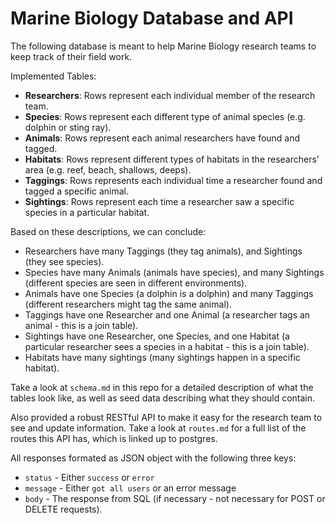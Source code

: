 # Marine Biology Database and API

The following database is meant to help Marine Biology research teams to keep track of their field work.

Implemented Tables:

- **Researchers**: Rows represent each individual member of the research team.
- **Species**: Rows represent each different type of animal species (e.g. dolphin or sting ray).
- **Animals**: Rows represent each animal researchers have found and tagged.
- **Habitats**: Rows represent different types of habitats in the researchers' area (e.g. reef, beach, shallows, deeps).
- **Taggings**: Rows represents each individual time a researcher found and tagged a specific animal.
- **Sightings**: Rows represent each time a researcher saw a specific species in a particular habitat.

Based on these descriptions, we can conclude:

- Researchers have many Taggings (they tag animals), and Sightings (they see species).
- Species have many Animals (animals have species), and many Sightings (different species are seen in different environments).
- Animals have one Species (a dolphin is a dolphin) and many Taggings (different researchers might tag the same animal).
- Taggings have one Researcher and one Animal (a researcher tags an animal - this is a join table).
- Sightings have one Researcher, one Species, and one Habitat (a particular researcher sees a species in a habitat - this is a join table).
- Habitats have many sightings (many sightings happen in a specific habitat).

Take a look at `schema.md` in this repo for a detailed description of what the tables look like, as well as seed data describing what they should contain.

Also provided a robust RESTful API to make it easy for the research team to see and update information. Take a look at `routes.md` for a full list of the routes this API has, which is linked up to postgres.

All responses formated as JSON object with the following three keys:

- `status` - Either `success` or `error`
- `message` - Either `got all users` or an error message
- `body` - The response from SQL (if necessary - not necessary for POST or DELETE requests).
